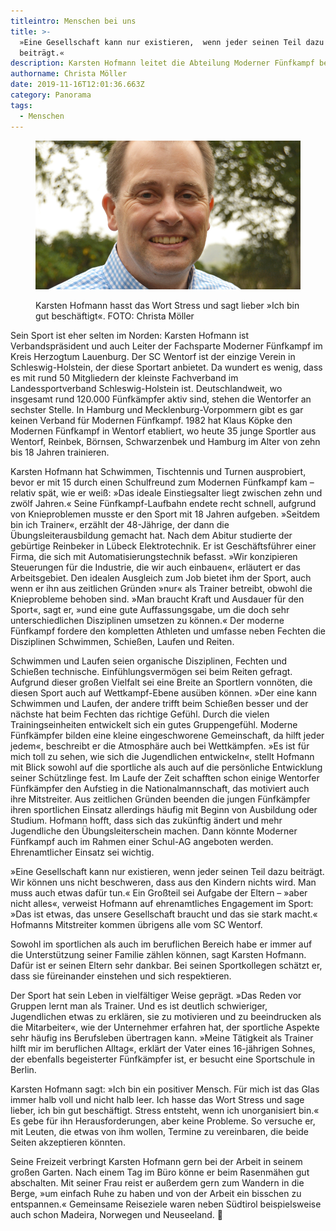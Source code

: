 ```yaml
---
titleintro: Menschen bei uns
title: >-
  »Eine Gesellschaft kann nur existieren,  wenn jeder seinen Teil dazu
  beiträgt.«
description: Karsten Hofmann leitet die Abteilung Moderner Fünfkampf beim SC Wentorf.
authorname: Christa Möller
date: 2019-11-16T12:01:36.663Z
category: Panorama
tags:
  - Menschen
---
```



<figure>

  <img src="/static/media/2019hofmannKarsten.jpg">

  <figcaption>

Karsten Hofmann hasst das Wort Stress und sagt lieber »Ich bin gut beschäftigt«. FOTO: Christa Möller   

  </figcaption>

</figure>

Sein Sport ist eher selten im Norden: Karsten Hofmann ist Verbandspräsident und auch Leiter der Fachsparte Moderner Fünfkampf im Kreis Herzogtum Lauenburg. Der SC Wentorf ist der einzige Verein in Schleswig-Holstein, der diese Sportart anbietet. Da wundert es wenig, dass es mit rund 50 Mitgliedern der kleinste Fachverband im Landessportverband Schleswig-Holstein ist. Deutschlandweit, wo insgesamt rund 120.000 Fünfkämpfer aktiv sind, stehen die Wentorfer an sechster Stelle. In Hamburg und Mecklenburg-Vorpommern gibt es gar keinen Verband für Modernen Fünfkampf. 1982 hat Klaus Köpke den Modernen Fünfkampf in Wentorf etabliert, wo heute 35 junge Sportler aus Wentorf, Reinbek, Börnsen, Schwarzenbek und Hamburg im Alter von zehn bis 18 Jahren trainieren.


Karsten Hofmann hat Schwimmen, Tischtennis und Turnen ausprobiert, bevor er mit 15 durch einen Schulfreund zum Modernen Fünfkampf kam – relativ spät, wie er weiß: »Das ideale Einstiegsalter liegt zwischen zehn und zwölf Jahren.« Seine Fünfkampf-Laufbahn endete recht schnell, aufgrund von Knieproblemen musste er den Sport mit 18 Jahren aufgeben. »Seitdem bin ich Trainer«, erzählt der 48-Jährige, der dann die Übungsleiterausbildung gemacht hat. Nach dem Abitur studierte der gebürtige Reinbeker in Lübeck Elektrotechnik. Er ist Geschäftsführer einer Firma, die sich mit Automatisierungstechnik befasst. »Wir konzipieren Steuerungen für die Industrie, die wir auch einbauen«, erläutert er das Arbeitsgebiet. Den idealen Ausgleich zum Job bietet ihm der Sport, auch wenn er ihn aus zeitlichen Gründen »nur« als Trainer betreibt, obwohl die Knieprobleme behoben sind. »Man braucht Kraft und Ausdauer für den Sport«, sagt er, »und eine gute Auffassungsgabe, um die doch sehr unterschiedlichen Disziplinen umsetzen zu können.« Der moderne Fünfkampf fordere den kompletten Athleten und umfasse neben Fechten die Disziplinen Schwimmen, Schießen, Laufen und Reiten.  

Schwimmen und Laufen seien organische Disziplinen, Fechten und Schießen technische. Einfühlungsvermögen sei beim Reiten gefragt. Aufgrund dieser großen Vielfalt sei eine Breite an Sportlern vonnöten, die diesen Sport auch auf Wettkampf-Ebene ausüben können. »Der eine kann Schwimmen und Laufen, der andere trifft beim Schießen besser und der nächste hat beim Fechten das richtige Gefühl. Durch die vielen Trainingseinheiten entwickelt sich ein gutes Gruppengefühl. Moderne Fünfkämpfer bilden eine kleine eingeschworene Gemeinschaft, da hilft jeder jedem«, beschreibt er die Atmosphäre auch bei Wettkämpfen.  »Es ist für mich toll zu sehen, wie sich die Jugendlichen entwickeln«, stellt Hofmann mit Blick sowohl auf die sportliche als auch auf die persönliche Entwicklung seiner Schützlinge fest. Im Laufe der Zeit schafften schon einige Wentorfer Fünfkämpfer den Aufstieg in die Nationalmannschaft, das motiviert auch ihre Mitstreiter. Aus zeitlichen Gründen beenden die jungen Fünfkämpfer ihren sportlichen Einsatz allerdings häufig mit Beginn von Ausbildung oder Studium. Hofmann hofft, dass sich das zukünftig ändert und mehr Jugendliche den Übungsleiterschein machen. Dann könnte Moderner Fünfkampf auch im Rahmen einer Schul-AG angeboten werden. Ehrenamtlicher Einsatz sei wichtig. 

»Eine Gesellschaft kann nur existieren, wenn jeder seinen Teil dazu beiträgt. Wir können uns nicht beschweren, dass aus den Kindern nichts wird. Man muss auch etwas dafür tun.« Ein Großteil sei Aufgabe der Eltern – »aber nicht alles«, verweist Hofmann auf ehrenamtliches Engagement im Sport: »Das ist etwas, das unsere Gesellschaft braucht und das sie stark macht.« Hofmanns Mitstreiter kommen übrigens alle vom SC Wentorf. 

Sowohl im sportlichen als auch im beruflichen Bereich habe er immer auf die Unterstützung seiner Familie zählen können, sagt Karsten Hofmann. Dafür ist er seinen Eltern sehr dankbar. Bei seinen Sportkollegen schätzt er, dass sie füreinander einstehen und sich respektieren. 

Der Sport hat sein Leben in vielfältiger Weise geprägt. »Das Reden vor Gruppen lernt man als Trainer. Und es ist deutlich schwieriger, Jugendlichen etwas zu erklären, sie zu motivieren und zu beeindrucken als die Mitarbeiter«, wie der Unternehmer erfahren hat, der sportliche Aspekte sehr häufig ins Berufsleben übertragen kann. »Meine Tätigkeit als Trainer hilft mir im beruflichen Alltag«, erklärt der Vater eines 16-jährigen Sohnes, der ebenfalls begeisterter Fünfkämpfer ist, er besucht eine Sportschule in Berlin. 

Karsten Hofmann sagt: »Ich bin ein positiver Mensch. Für mich ist das Glas immer halb voll und nicht halb leer. Ich hasse das Wort Stress und sage lieber, ich bin gut beschäftigt. Stress entsteht, wenn ich unorganisiert bin.« Es gebe für ihn Herausforderungen, aber keine Probleme. So versuche er, mit Leuten, die etwas von ihm wollen, Termine zu vereinbaren, die beide Seiten akzeptieren könnten. 

Seine Freizeit verbringt Karsten Hofmann gern bei der Arbeit in seinem großen Garten. Nach einem Tag im Büro könne er beim Rasenmähen gut abschalten. Mit seiner Frau reist er außerdem gern zum Wandern in die Berge, »um einfach Ruhe zu haben und von der Arbeit ein bisschen zu entspannen.« Gemeinsame Reiseziele waren neben Südtirol beispielsweise auch schon Madeira, Norwegen und Neuseeland. 
